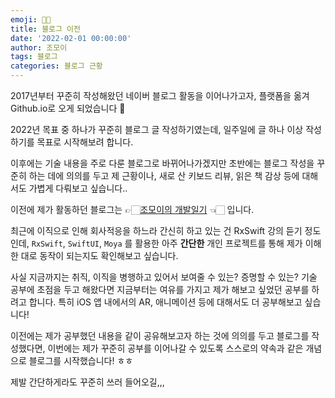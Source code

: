 ```yaml
---
emoji: 🙌🏼
title: 블로그 이전
date: '2022-02-01 00:00:00'
author: 조모이
tags: 블로그 
categories: 블로그 근황
---
```


2017년부터 꾸준히 작성해왔던 네이버 블로그 활동을 이어나가고자,
플랫폼을 옮겨 Github.io로 오게 되었습니다 🧐

2022년 목표 중 하나가 꾸준히 블로그 글 작성하기였는데,
일주일에 글 하나 이상 작성하기를 목표로 시작해보려 합니다.

이후에는 기술 내용을 주로 다룬 블로그로 바뀌어나가겠지만
초반에는 블로그 작성을 꾸준히 하는 데에 의의를 두고 제 근황이나, 새로 산 키보드 리뷰, 읽은 책 감상 등에 대해서도 가볍게 다뤄보고 싶습니다..

이전에 제가 활동하던 블로그는 👉🏻[조모이의 개발일기](https://m.blog.naver.com/PostList.naver?blogId=yoon980208) 👈🏻 입니다.

최근에 이직으로 인해 회사적응을 하느라 간신히 하고 있는 건 RxSwift 강의 듣기 정도인데,
`RxSwift`, `SwiftUI`, `Moya` 를 활용한 아주 **간단한** 개인 프로젝트를 통해 제가 이해한 대로 동작이 되는지도 확인해보고 싶습니다.

사실 지금까지는 취직, 이직을 병행하고 있어서 보여줄 수 있는? 증명할 수 있는? 기술 공부에 초점을 두고 해왔다면
지금부터는 여유를 가지고 제가 해보고 싶었던 공부를 하려고 합니다. 특히 iOS 앱 내에서의 AR, 애니메이션 등에 대해서도 더 공부해보고 싶습니다!

이전에는 제가 공부했던 내용을 같이 공유해보고자 하는 것에 의의를 두고 블로그를 작성했다면,
이번에는 제가 꾸준히 공부를 이어나갈 수 있도록 스스로의 약속과 같은 개념으로 블로그를 시작했습니다! ㅎㅎ

제발 간단하게라도 꾸준히 쓰러 들어오길,,,
